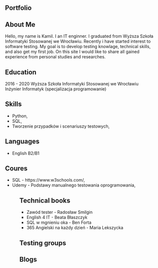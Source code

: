<h2>Portfolio</h2>

<h2>About Me</h2>
Hello, my name is Kamil. I an IT enginner. I graduated from Wyższa Szkoła Informatyki Stosowanej we Wrocławiu. Recently i have started interest to software testing. My goal is to develop testing knowlage, technical skills, and also get my first job. On this site I would like to share all gained experience from personal studies and researches.

<h2>Education</h2>

2016 - 2020 Wyższa Szkoła Informatyki Stosowanej we Wrocławiu <br>
Inżynier Informatyk (specjalizacja programowanie)

<h2>Skills</h2>
<ul>
  <li>Python,</li>
  <li>SQL,</li>
  <li>Tworzenie przypadków i scenariuszy testowych,</li>
</ul>

<h2>Languages</h2>
<ul>
  <li>English B2/B1</li>
</ul>


<h2>Coures</h2>
<ul>
  <li>SQL - https://www.w3schools.com/,</li>
  <li>Udemy - Podstawy manualnego testowania oprogramowania,</li>
<ul>

<h2>Technical books</h2>
  <ul>
    <li>Zawód tester - Radosław Smilgin</li>
    <li>English 4 IT - Beata Błaszczyk</li>
    <li>SQL w mgnieniu oka - Ben Forta</li>
    <li>365 Angielski na każdy dzień - Maria Lekszycka</li>
  </ul>

<h2>Testing groups</h2>



<h2>Blogs</h2>

